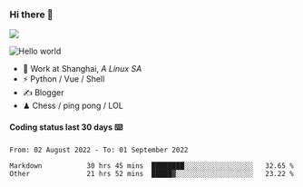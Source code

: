 ### Hi there 👋
![](https://komarev.com/ghpvc/?username=Xuhandsome)


<img src="https://github-readme-stats.vercel.app/api?username=XuHandsome&show_icons=true&theme=merko" alt="Hello world">

<br/>

- 🍻  Work at Shanghai, _A Linux SA_
- ⚡  Python / Vue / Shell
- ✍️  Blogger
- ♟  Chess / ping pong / LOL

#### Coding status last 30 days ⌨️

<!--START_SECTION:waka-->

```text
From: 02 August 2022 - To: 01 September 2022

Markdown           30 hrs 45 mins  ████████░░░░░░░░░░░░░░░░░   32.65 %
Other              21 hrs 52 mins  █████▓░░░░░░░░░░░░░░░░░░░   23.22 %
```

<!--END_SECTION:waka-->
